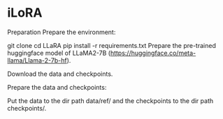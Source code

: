 # iLoRA

Preparation
Prepare the environment:

git clone 
cd LLaRA
pip install -r requirements.txt
Prepare the pre-trained huggingface model of LLaMA2-7B (https://huggingface.co/meta-llama/Llama-2-7b-hf).

Download the data and checkpoints.

Prepare the data and checkpoints:

Put the data to the dir path data/ref/ and the checkpoints to the dir path checkpoints/.
